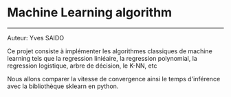 # Machine Learning algorithm
---
Auteur: Yves SAIDO

Ce projet consiste à implémenter les algorithmes classiques de machine learning tels que la regression liniéaire, la regression polynomial, la regression logistique, arbre de décision, le K-NN, etc

Nous allons comparer la vitesse de convergence ainsi le temps d'inférence avec la bibliothèque sklearn en python. 